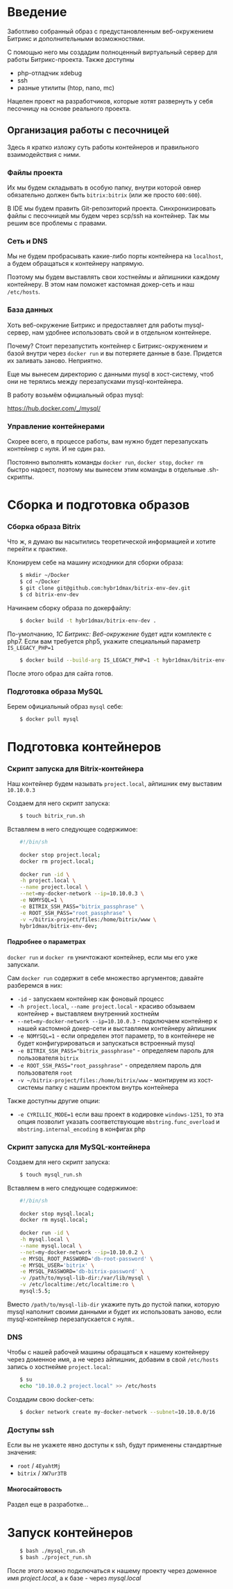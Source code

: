 # Введение

Заботливо собранный образ с предустановленным веб-окружением Битрикс и дополнительными возможностями.

С помощью него мы создадим полноценный виртуальный сервер для работы Битрикс-проекта.
Также доступны 
* php-отладчик xdebug
* ssh
* разные утилиты (htop, nano, mc)

Нацелен проект на разработчиков, которые хотят развернуть у себя песочницу на основе реального проекта.

## Организация работы с песочницей

Здесь я кратко изложу суть работы контейнеров и правильного взаимодействия с ними.

### Файлы проекта
Их мы будем складывать в особую папку, внутри которой овнер обязательно должен быть `bitrix:bitrix` (или же просто `600:600`).

В IDE мы будем править Git-репозиторий проекта. Синхронизировать файлы с песочницей мы будем через scp/ssh на контейнер. 
Так мы решим все проблемы с правами.

### Сеть и DNS

Мы не будем пробрасывать какие-либо порты контейнера на `localhost`, а будем обращаться к контейнеру напрямую.

Поэтому мы будем выставлять свои хостнеймы и айпишники каждому контейнеру. В этом нам поможет кастомная докер-сеть и наш `/etc/hosts`.

### База данных

Хоть веб-окружение Битрикс и предоставляет для работы mysql-сервер, нам удобнее использовать свой и в отдельном контейнере.

Почему? Стоит перезапустить контейнер с Битрикс-окружением и базой внутри через `docker run` и вы потеряете данные в базе.
Придется их заливать заново. Неприятно.

Еще мы вынесем директорию с данными mysql в хост-систему, чтоб они не терялись между перезапусками mysql-контейнера.

В работу возьмём официальный образ mysql:

https://hub.docker.com/_/mysql/

### Управление контейнерами

Скорее всего, в процессе работы, вам нужно будет перезапускать контейнер с нуля. И не один раз.

Постоянно выполнять команды `docker run`, `docker stop`, `docker rm` быстро надоест, поэтому мы вынесем этим команды в отдельные .sh-скрипты.

# Сборка и подготовка образов

### Сборка образа Bitrix

Что ж, я думаю вы насытились теоретической информацией и хотите перейти к практике.

Клонируем себе на машину исходники для сборки образа:

```bash
    $ mkdir ~/Docker
    $ cd ~/Docker
    $ git clone git@github.com:hybr1dmax/bitrix-env-dev.git
    $ cd bitrix-env-dev
```

Начинаем сборку образа по докерфайлу:

```bash
    $ docker build -t hybr1dmax/bitrix-env-dev . 
```
По-умолчанию, _1С Битрикс: Веб-окружение_ будет идти комплекте с php7.
Если вам требуется php5, укажите специальный параметр `IS_LEGACY_PHP=1`

```bash
    $ docker build --build-arg IS_LEGACY_PHP=1 -t hybr1dmax/bitrix-env-dev .
```

После этого образ для сайта готов.


### Подготовка образа MySQL

Берем официальный образ `mysql` себе:

```bash
    $ docker pull mysql

```

# Подготовка контейнеров

### Скрипт запуска для Bitrix-контейнера


Наш контейнер будем называть `project.local`, айпишник ему выставим `10.10.0.3`

Создаем для него скрипт запуска:
```bash
    $ touch bitrix_run.sh
```

Вставляем в него следующее содержимое:
```bash
    #!/bin/sh
    
    docker stop project.local;
    docker rm project.local;
    
    docker run -id \
    -h project.local \
    --name project.local \
    --net=my-docker-network --ip=10.10.0.3 \
    -e NOMYSQL=1 \
    -e BITRIX_SSH_PASS="bitrix_passphrase" \
    -e ROOT_SSH_PASS="root_passphrase" \
    -v ~/bitrix-project/files:/home/bitrix/www \
    hybr1dmax/bitrix-env-dev;
```

#### Подробнее о параметрах

`docker run` и `docker rm` уничтожают контейнер, если мы его уже запускали. 

Сам `docker run` содержит в себе множество аргументов; давайте разберемся в них:

* `-id` - запускаем контейнер как фоновый процесс
* `-h project.local`, `--name project.local` - красиво обзываем контейнер + выставляем внутренний хостнейм
* `--net=my-docker-network --ip=10.10.0.3` - подключаем контейнер к нашей кастомной докер-сети и выставляем контейнеру айпишник
* `-e NOMYSQL=1` - если определен этот параметр, то в контейнере не будет конфигурироваться и запускаться встроенный mysql
* `-e BITRIX_SSH_PASS="bitrix_passphrase"` - определяем пароль для пользователя `bitrix`
* `-e ROOT_SSH_PASS="root_passphrase"` - определяем пароль для пользователя `root`
* `-v ~/bitrix-project/files:/home/bitrix/www` - монтируем из хост-системы папку с нашим проектом внутрь контейнера

Также доступны другие опции:

* `-e CYRILLIC_MODE=1` если ваш проект в кодировке `windows-1251`, то эта опция позволит указать соответствующие `mbstring.func_overload` и `mbstring.internal_encoding` в конфигах php


### Скрипт запуска для MySQL-контейнера

Создаем для него скрипт запуска:
```bash
    $ touch mysql_run.sh
```

Вставляем в него следующее содержимое:
```bash
    #!/bin/sh
    
    docker stop mysql.local;
    docker rm mysql.local;
    
    docker run -id \
    -h mysql.local \
    --name mysql.local \
    --net=my-docker-network --ip=10.10.0.2 \
    -e MYSQL_ROOT_PASSWORD='db-root-password' \
    -e MYSQL_USER='bitrix' \
    -e MYSQL_PASSWORD='db-bitrix-password' \
    -v /path/to/mysql-lib-dir:/var/lib/mysql \
    -v /etc/localtime:/etc/localtime:ro \
    mysql:5.5;
```

Вместо `/path/to/mysql-lib-dir` укажите путь до пустой папки, которую mysql наполнит своими данными и будет их использовать заново, если mysql-контейнер перезапускается с нуля..

### DNS

Чтобы с нашей рабочей машины обращаться к нашему контейнеру через доменное имя, а не через айпишник, добавим в свой `/etc/hosts` запись о хостнейме `project.local`:
```bash
    $ su
    echo "10.10.0.2 project.local" >> /etc/hosts
```

Создадим свою docker-сеть:

```bash
    $ docker network create my-docker-network --subnet=10.10.0.0/16
```


### Доступы ssh

Если вы не укажете явно доступы к ssh, будут применены стандартные значения:

* `root` / `4EyahtMj`
* `bitrix` / `XW7ur3TB`


#### Многосайтовость

Раздел еще в разработке...


# Запуск контейнеров

```bash
    $ bash ./mysql_run.sh
    $ bash ./project_run.sh
```

После этого можно подключаться к нашему проекту через доменное имя _project.local_, а к базе - через _mysql.local_